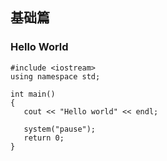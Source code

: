 ## 基础篇

### Hello World

```
#include <iostream>
using namespace std;

int main()
{
   cout << "Hello world" << endl;
   
   system("pause");
   return 0;
}
```


